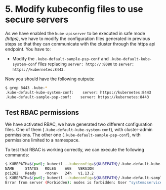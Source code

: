# 5. Modify kubeconfig files to use secure servers

As we have enabled the `kube-apiserver` to be executed in safe mode *(https)*, we have to modify the configuration files generated in previous steps so that they can communicate with the cluster through the https api endpoint. You have to:

- Modify the `.kube-default-sample-psp-conf` and `.kube-default-kube-system-conf` files replacing `server: http://:8080` to `server: https://kubernetes:8443`.

Now you should have the following outputs:

```bash
$ grep 8443 .kube-*
.kube-default-kube-system-conf:    server: https://kubernetes:8443
.kube-default-sample-psp-conf:    server: https://kubernetes:8443
```

## Test RBAC permissions

We have activated RBAC, we have generated two different configuration files. One of them (`.kube-default-kube-system-conf`), with cluster-admin permissions. The other one (`.kube-default-sample-psp-conf`), with permissions limited to a namespace.

To test that RBAC is working correctly, we can execute the following commands:

```bash
$ KUBEPATH=$(pwd); kubectl --kubeconfig=${KUBEPATH}/.kube-default-kube-system-conf get nodes
NAME     STATUS   ROLES    AGE   VERSION
pc1282   Ready    <none>   24h   v1.13.2
$ KUBEPATH=$(pwd); kubectl --kubeconfig=${KUBEPATH}/.kube-default-sample-psp-conf get nodes
Error from server (Forbidden): nodes is forbidden: User "system:serviceaccount:sample-psp:default" cannot list resource "nodes" in API group "" at the cluster scope
```
